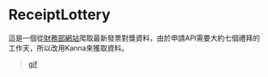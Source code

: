 # ReceiptLottery

這是一個從[財務部網站](https://invoice.etax.nat.gov.tw/index.html)爬取最新發票對獎資料，由於申請API需要大約七個禮拜的工作天，所以改用Kanna來獲取資料。

> [gif](https://github.com/nyto9999/ReceiptLottery/blob/main/ReceiptLottery/Simulator%20Screen%20Recording%20-%20iPhone%20SE%20(3rd%20generation)%20-%202022-04-01%20at%2007.10.46.gif)





